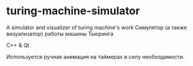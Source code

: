 # turing-machine-simulator
A simulator and visualizer of turing machine's work
Симулятор (а также визуализатор) работы машины Тьюринга

C++ & Qt

Используется ручная анимация на таймерах в силу необходимости.
